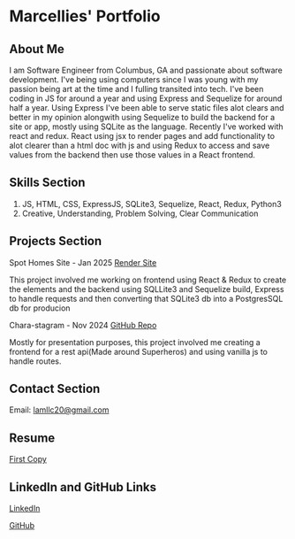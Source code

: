 # Marcellies' Portfolio

## About Me
I am Software Engineer from Columbus, GA and passionate about software development. I've being using computers since I was young with my passion being art at the time and I fulling transited into tech. I've been coding in JS for around a year and using Express and Sequelize for around half a year. Using Express I've been able to serve static files alot clears and better in my opinion alongwith using Sequelize to build the backend for a site or app, mostly using SQLite as the language. Recently I've worked with react and redux. React using jsx to render pages and add functionality to alot clearer than a html doc with js and using Redux to access and save values from the backend then use those values in a React frontend.

## Skills Section
1. JS, HTML, CSS, ExpressJS, SQLite3, Sequelize, React, Redux, Python3
2. Creative, Understanding, Problem Solving, Clear Communication

## Projects Section
Spot Homes Site - Jan 2025
[Render Site](https://spot-homes.onrender.com/)

This project involved me working on frontend using React & Redux to create the elements and the backend using SQLLite3 and Sequelize build, Express to handle requests and then converting that SQLite3 db into a PostgresSQL db for producion

Chara-stagram - Nov 2024
[GitHub Repo](https://github.com/Mcode4/Chara-stagram)

Mostly for presentation purposes, this project involved me creating a frontend for a rest api(Made around Superheros) and using vanilla js to handle routes.

## Contact Section
Email: lamllc20@gmail.com

## Resume
[First Copy](https://docs.google.com/document/d/1S0wTKThI_Huk2qb2w02_fV1CZVxlcMTkgWIWjQpTEM4/edit?usp=sharing)

## LinkedIn and GitHub Links
[LinkedIn](https://www.linkedin.com/in/marcellies-armstrong-00abb0340/)

[GitHub](https://github.com/Mcode4)


